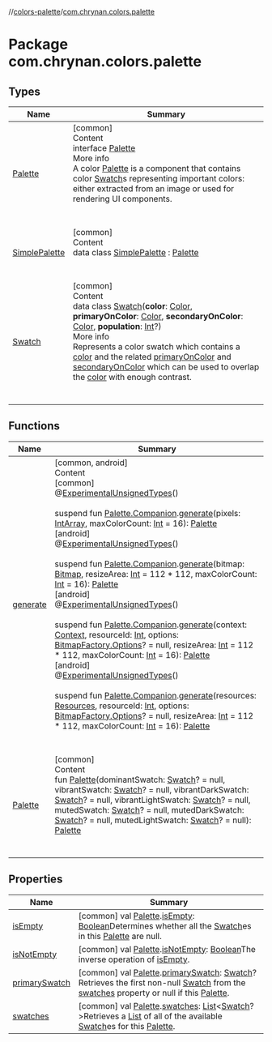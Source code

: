 //[colors-palette](../../index.md)/[com.chrynan.colors.palette](index.md)



# Package com.chrynan.colors.palette  


## Types  
  
|  Name |  Summary | 
|---|---|
| <a name="com.chrynan.colors.palette/Palette///PointingToDeclaration/"></a>[Palette](-palette/index.md)| <a name="com.chrynan.colors.palette/Palette///PointingToDeclaration/"></a>[common]  <br>Content  <br>interface [Palette](-palette/index.md)  <br>More info  <br>A color [Palette](-palette/index.md) is a component that contains color [Swatch](-swatch/index.md)s representing important colors: either extracted from an image or used for rendering UI components.  <br><br><br>|
| <a name="com.chrynan.colors.palette/SimplePalette///PointingToDeclaration/"></a>[SimplePalette](-simple-palette/index.md)| <a name="com.chrynan.colors.palette/SimplePalette///PointingToDeclaration/"></a>[common]  <br>Content  <br>data class [SimplePalette](-simple-palette/index.md) : [Palette](-palette/index.md)  <br><br><br>|
| <a name="com.chrynan.colors.palette/Swatch///PointingToDeclaration/"></a>[Swatch](-swatch/index.md)| <a name="com.chrynan.colors.palette/Swatch///PointingToDeclaration/"></a>[common]  <br>Content  <br>data class [Swatch](-swatch/index.md)(**color**: [Color](../../../colors-core/colors-core/com.chrynan.colors/-color/index.md), **primaryOnColor**: [Color](../../../colors-core/colors-core/com.chrynan.colors/-color/index.md), **secondaryOnColor**: [Color](../../../colors-core/colors-core/com.chrynan.colors/-color/index.md), **population**: [Int](https://kotlinlang.org/api/latest/jvm/stdlib/kotlin/-int/index.html)?)  <br>More info  <br>Represents a color swatch which contains a [color](-swatch/color.md) and the related [primaryOnColor](-swatch/primary-on-color.md) and [secondaryOnColor](-swatch/secondary-on-color.md) which can be used to overlap the [color](-swatch/color.md) with enough contrast.  <br><br><br>|


## Functions  
  
|  Name |  Summary | 
|---|---|
| <a name="com.chrynan.colors.palette//generate/com.chrynan.colors.palette.Palette.Companion#kotlin.IntArray#kotlin.Int/PointingToDeclaration/"></a>[generate](../../../colors-palette/colors-palette/com.chrynan.colors.palette/generate.md)| <a name="com.chrynan.colors.palette//generate/com.chrynan.colors.palette.Palette.Companion#kotlin.IntArray#kotlin.Int/PointingToDeclaration/"></a>[common, android]  <br>Content  <br>[common]  <br>@[ExperimentalUnsignedTypes](https://kotlinlang.org/api/latest/jvm/stdlib/kotlin/-experimental-unsigned-types/index.html)()  <br>  <br>suspend fun [Palette.Companion](-palette/-companion/index.md).[generate](-palette/-companion/index.md#%5Bcom.chrynan.colors.palette%2F%2Fgenerate%2Fcom.chrynan.colors.palette.Palette.Companion%23kotlin.IntArray%23kotlin.Int%2FPointingToDeclaration%2F%5D%2FExtensions%2F1406441612)(pixels: [IntArray](https://kotlinlang.org/api/latest/jvm/stdlib/kotlin/-int-array/index.html), maxColorCount: [Int](https://kotlinlang.org/api/latest/jvm/stdlib/kotlin/-int/index.html) = 16): [Palette](-palette/index.md)  <br>[android]  <br>@[ExperimentalUnsignedTypes](https://kotlinlang.org/api/latest/jvm/stdlib/kotlin/-experimental-unsigned-types/index.html)()  <br>  <br>suspend fun [Palette.Companion](-palette/-companion/index.md#%5Bcom.chrynan.colors.palette%2FPalette.Companion%2F%2F%2FPointingToDeclaration%2F%5D%2FExtensions%2F1605557739).[generate](generate.md)(bitmap: [Bitmap](https://developer.android.com/reference/kotlin/android/graphics/Bitmap.html), resizeArea: [Int](https://kotlinlang.org/api/latest/jvm/stdlib/kotlin/-int/index.html) = 112 * 112, maxColorCount: [Int](https://kotlinlang.org/api/latest/jvm/stdlib/kotlin/-int/index.html) = 16): [Palette](-palette/index.md)  <br>[android]  <br>@[ExperimentalUnsignedTypes](https://kotlinlang.org/api/latest/jvm/stdlib/kotlin/-experimental-unsigned-types/index.html)()  <br>  <br>suspend fun [Palette.Companion](-palette/-companion/index.md#%5Bcom.chrynan.colors.palette%2FPalette.Companion%2F%2F%2FPointingToDeclaration%2F%5D%2FExtensions%2F1605557739).[generate](generate.md)(context: [Context](https://developer.android.com/reference/kotlin/android/content/Context.html), resourceId: [Int](https://kotlinlang.org/api/latest/jvm/stdlib/kotlin/-int/index.html), options: [BitmapFactory.Options](https://developer.android.com/reference/kotlin/android/graphics/BitmapFactory.Options.html)? = null, resizeArea: [Int](https://kotlinlang.org/api/latest/jvm/stdlib/kotlin/-int/index.html) = 112 * 112, maxColorCount: [Int](https://kotlinlang.org/api/latest/jvm/stdlib/kotlin/-int/index.html) = 16): [Palette](-palette/index.md)  <br>[android]  <br>@[ExperimentalUnsignedTypes](https://kotlinlang.org/api/latest/jvm/stdlib/kotlin/-experimental-unsigned-types/index.html)()  <br>  <br>suspend fun [Palette.Companion](-palette/-companion/index.md#%5Bcom.chrynan.colors.palette%2FPalette.Companion%2F%2F%2FPointingToDeclaration%2F%5D%2FExtensions%2F1605557739).[generate](generate.md)(resources: [Resources](https://developer.android.com/reference/kotlin/android/content/res/Resources.html), resourceId: [Int](https://kotlinlang.org/api/latest/jvm/stdlib/kotlin/-int/index.html), options: [BitmapFactory.Options](https://developer.android.com/reference/kotlin/android/graphics/BitmapFactory.Options.html)? = null, resizeArea: [Int](https://kotlinlang.org/api/latest/jvm/stdlib/kotlin/-int/index.html) = 112 * 112, maxColorCount: [Int](https://kotlinlang.org/api/latest/jvm/stdlib/kotlin/-int/index.html) = 16): [Palette](-palette/index.md)  <br><br><br>|
| <a name="com.chrynan.colors.palette//Palette/#com.chrynan.colors.palette.Swatch?#com.chrynan.colors.palette.Swatch?#com.chrynan.colors.palette.Swatch?#com.chrynan.colors.palette.Swatch?#com.chrynan.colors.palette.Swatch?#com.chrynan.colors.palette.Swatch?#com.chrynan.colors.palette.Swatch?/PointingToDeclaration/"></a>[Palette](-palette.md)| <a name="com.chrynan.colors.palette//Palette/#com.chrynan.colors.palette.Swatch?#com.chrynan.colors.palette.Swatch?#com.chrynan.colors.palette.Swatch?#com.chrynan.colors.palette.Swatch?#com.chrynan.colors.palette.Swatch?#com.chrynan.colors.palette.Swatch?#com.chrynan.colors.palette.Swatch?/PointingToDeclaration/"></a>[common]  <br>Content  <br>fun [Palette](-palette.md)(dominantSwatch: [Swatch](-swatch/index.md)? = null, vibrantSwatch: [Swatch](-swatch/index.md)? = null, vibrantDarkSwatch: [Swatch](-swatch/index.md)? = null, vibrantLightSwatch: [Swatch](-swatch/index.md)? = null, mutedSwatch: [Swatch](-swatch/index.md)? = null, mutedDarkSwatch: [Swatch](-swatch/index.md)? = null, mutedLightSwatch: [Swatch](-swatch/index.md)? = null): [Palette](-palette/index.md)  <br><br><br>|


## Properties  
  
|  Name |  Summary | 
|---|---|
| <a name="com.chrynan.colors.palette//isEmpty/com.chrynan.colors.palette.Palette#/PointingToDeclaration/"></a>[isEmpty](is-empty.md)| <a name="com.chrynan.colors.palette//isEmpty/com.chrynan.colors.palette.Palette#/PointingToDeclaration/"></a> [common] val [Palette](-palette/index.md).[isEmpty](is-empty.md): [Boolean](https://kotlinlang.org/api/latest/jvm/stdlib/kotlin/-boolean/index.html)Determines whether all the [Swatch](-swatch/index.md)es in this [Palette](-palette/index.md) are null.   <br>|
| <a name="com.chrynan.colors.palette//isNotEmpty/com.chrynan.colors.palette.Palette#/PointingToDeclaration/"></a>[isNotEmpty](is-not-empty.md)| <a name="com.chrynan.colors.palette//isNotEmpty/com.chrynan.colors.palette.Palette#/PointingToDeclaration/"></a> [common] val [Palette](-palette/index.md).[isNotEmpty](is-not-empty.md): [Boolean](https://kotlinlang.org/api/latest/jvm/stdlib/kotlin/-boolean/index.html)The inverse operation of [isEmpty](https://kotlinlang.org/api/latest/jvm/stdlib/kotlin.collections/index.html).   <br>|
| <a name="com.chrynan.colors.palette//primarySwatch/com.chrynan.colors.palette.Palette#/PointingToDeclaration/"></a>[primarySwatch](primary-swatch.md)| <a name="com.chrynan.colors.palette//primarySwatch/com.chrynan.colors.palette.Palette#/PointingToDeclaration/"></a> [common] val [Palette](-palette/index.md).[primarySwatch](primary-swatch.md): [Swatch](-swatch/index.md)?Retrieves the first non-null [Swatch](-swatch/index.md) from the [swatches](swatches.md) property or null if this [Palette](https://kotlinlang.org/api/latest/jvm/stdlib/kotlin.collections/index.html).   <br>|
| <a name="com.chrynan.colors.palette//swatches/com.chrynan.colors.palette.Palette#/PointingToDeclaration/"></a>[swatches](swatches.md)| <a name="com.chrynan.colors.palette//swatches/com.chrynan.colors.palette.Palette#/PointingToDeclaration/"></a> [common] val [Palette](-palette/index.md).[swatches](swatches.md): [List](https://kotlinlang.org/api/latest/jvm/stdlib/kotlin.collections/-list/index.html)<[Swatch](-swatch/index.md)?>Retrieves a [List](https://kotlinlang.org/api/latest/jvm/stdlib/kotlin.collections/-list/index.html) of all of the available [Swatch](-swatch/index.md)es for this [Palette](-palette/index.md).   <br>|

